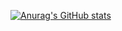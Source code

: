 
[![Anurag's GitHub stats](https://github-readme-stats.vercel.app/api?username=Igor-da-SilvaRodrigues)](https://github.com/anuraghazra/github-readme-stats)
